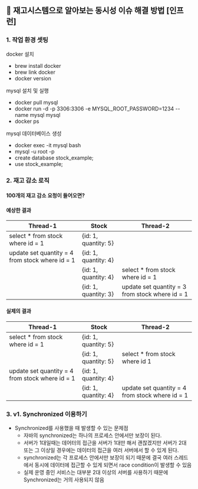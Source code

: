 
## :pushpin: 재고시스템으로 알아보는 동시성 이슈 해결 방법 [인프런]
### 1. 작업 환경 셋팅
docker 설치
- brew install docker
- brew link docker 
- docker version

mysql 설치 및 실행
- docker pull mysql
- docker run -d -p 3306:3306 -e MYSQL_ROOT_PASSWORD=1234 --name mysql mysql
- docker ps

mysql 데이터베이스 생성
- docker exec -it mysql bash
- mysql -u root -p
- create database stock_example;
- use stock_example;

### 2. 재고 감소 로직
#### 100개의 재고 감소 요청이 들어오면?
#### 예상한 결과

| Thread-1                                        | Stock                | Thread-2                                      |
|-------------------------------------------------|----------------------|-----------------------------------------------|
| select * from stock where id = 1                | {id: 1, quantity: 5} |                                               |
| update set quantity = 4 from stock where id = 1 | {id: 1, quantity: 4} |                                               |
|                                                 | {id: 1, quantity: 4} | select * from stock where id = 1              |
|                                                 | {id: 1, quantity: 3} | update set quantity = 3 from stock where id = 1 |

#### 실제의 결과
| Thread-1                                        | Stock                | Thread-2                                        |
|-------------------------------------------------|----------------------|-------------------------------------------------|
| select * from stock where id = 1                | {id: 1, quantity: 5} |                                                 |
|                                                 | {id: 1, quantity: 5} | select * from stock where id 1                  |
| update set quantity = 4 from stock where id = 1 | {id: 1, quantity: 4} |                                                 |
|                                                 | {id: 1, quantity: 4} | update set quantity = 4 from stock where id = 1 |


### 3. v1. Synchronized 이용하기
- Synchronized를 사용했을 때 발생할 수 있는 문제점
  - 자바의 synchronized는 하나의 프로세스 안에서만 보장이 된다.
  - 서버가 1대일때는 데어터의 접근을 서버가 1대만 해서 괜찮겠지만 서버가 2대 또는 그 이상일 경우에는 데이터의 접근을 여러 서버에서 할 수 있게 된다.
  - synchronized는 각 프로세스 안에서만 보장이 되기 때문에 결국 여러 스레드에서 동시에 데이터에 접근할 수 있게 되면서 race condition이 발생할 수 있음
  - 실제 운영 중인 서비스는 대부분 2대 이상의 서버를 사용하기 때문에 Synchronized는 거의 사용되지 않음


